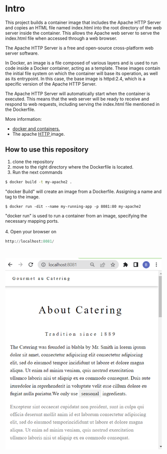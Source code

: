 # Intro
This project builds a container image that includes the Apache HTTP Server and copies an HTML file named index.html into the root directory of the web server inside the container. This allows the Apache web server to serve the index.html file when accessed through a web browser.

The Apache HTTP Server is a free and open-source cross-platform web server software.

In Docker, an image is a file composed of various layers and is used to run code inside a Docker container, acting as a template. These images contain the initial file system on which the container will base its operation, as well as its entrypoint. In this case, the base image is httpd:2.4, which is a specific version of the Apache HTTP Server.

The Apache HTTP Server will automatically start when the container is executed. This means that the web server will be ready to receive and respond to web requests, including serving the index.html file mentioned in the Dockerfile.

More information:
- [docker and containers.](https://learn.microsoft.com/es-es/dotnet/architecture/microservices/container-docker-introduction/docker-containers-images-registries)
- The apache [HTTP ](https://hub.docker.com/_/httpd) image.

## How to use this repository
1. clone the repository
2. move to the right directory where the Dockerfile is located.
3. Run the next commands
```bash
$ docker build -t my-apache2 .
```
"docker Build" will create an image from a Dockerfile. Assigning a name and tag to the image.
```
$ docker run -dit --name my-running-app -p 8081:80 my-apache2
```
"docker run" is used to run a container from an image, specifying the necessary mapping ports.
<br><br>
4. Open your browser on 
```python
http://localhost:8081/
```
<br/>

![This is how the index.html document would look like in the browser](./example.PNG)
